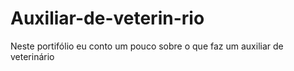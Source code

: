 # Auxiliar-de-veterin-rio
Neste portifólio eu conto um pouco sobre o que faz um auxiliar de veterinário
